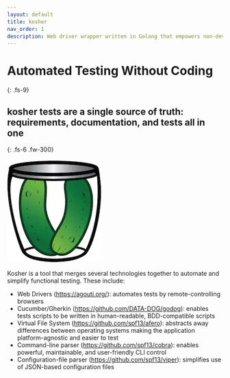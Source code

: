 ```yaml
---
layout: default
title: kosher
nav_order: 1
description: Web driver wrapper written in Golang that empowers non-developers to functionally test web applications using simple Gherkin scripts.
---
```

# Automated Testing Without Coding
{: .fs-9}

## kosher tests are a single source of truth: requirements, documentation, and tests all in one
{: .fs-6 .fw-300}

![kosher](images/kosher_logo.png)

Kosher is a tool that merges several technologies together to automate and simplify functional testing. These include:
* Web Drivers (https://agouti.org/): automates tests by remote-controlling browsers
* Cucumber/Gherkin (https://github.com/DATA-DOG/godog): enables tests scripts to be written in human-readable, BDD-compatible scripts
* Virtual File System (https://github.com/spf13/afero): abstracts away differences between operating systems making the application platform-agnostic and easier to test
* Command-line parser (https://github.com/spf13/cobra): enables powerful, maintainable, and user-friendly CLI control
* Configuration-file parser (https://github.com/spf13/viper): simplifies use of JSON-based configuration files


